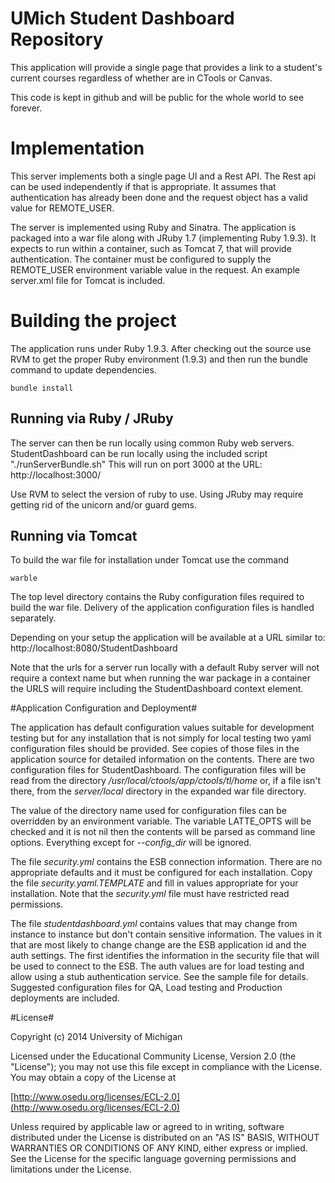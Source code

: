 
# UMich Student Dashboard Repository

This application will provide a single page that provides a link to a student's
current courses regardless of whether are in CTools or Canvas.

This code is kept in github and will be public for the whole world to see forever.

# Implementation

This server implements both a single page UI and a Rest API.  The Rest api can be used
independently if that is appropriate.  It assumes that authentication has
already been done and the request object has a valid value for REMOTE_USER.

The server is implemented  using Ruby and Sinatra.  The application is
packaged into a war file along with JRuby 1.7 (implementing
Ruby 1.9.3). It expects to run within a container, such as Tomcat 7,
that will provide authentication.  The container must be configured to
supply the REMOTE_USER environment variable value in the request.  An
example server.xml file for Tomcat is included.


# Building the project

The application runs under Ruby 1.9.3.  After checking out the source
use RVM to get the proper Ruby environment (1.9.3) and then  run the
bundle command to update dependencies.

    bundle install

## Running via Ruby / JRuby
The server can then be run locally using common Ruby web servers.
StudentDashboard can be run locally using the included script
"./runServerBundle.sh"  This will run on port 3000 at the URL: http://localhost:3000/

Use RVM to select the version of ruby to use.  Using JRuby may require getting rid of
the unicorn and/or guard gems.

## Running via Tomcat

To build the war file for installation under Tomcat use the command

    warble

The
top level directory contains the Ruby configuration files required to build the
war file.  Delivery of the application configuration files is handled separately.

Depending on your setup the application will be available at a URL similar to: 
http://localhost:8080/StudentDashboard

Note that the urls for a server run locally with a default Ruby server
will not require a context name but when running the war package in a container the
URLS will require including the StudentDashboard context element.

#Application  Configuration and Deployment#

The application has default configuration values suitable for
development testing but for any installation that is not simply for
local testing two yaml configuration files should be provided.  See
copies of those files in the application source for detailed
information on the contents. 
There are two configuration files for StudentDashboard.   The configuration
files will be read from the directory
*/usr/local/ctools/app/ctools/tl/home* or, if a file isn't there,
from the *server/local* directory in the expanded war file directory.

The value of the directory name used for configuration files  can be overridden by an
environment variable.  The variable LATTE_OPTS will be checked and it
is not nil then the contents will be parsed as command line options.
Everything except for *--config_dir* will be ignored.

The file
*security.yml* contains the ESB connection information.  There are no appropriate defaults and it must be 
configured for each installation.  Copy the file *security.yaml.TEMPLATE* and
fill in values appropriate for your installation.  Note that the *security.yml* file must have restricted read permissions.

The file *studentdashboard.yml* contains values that may change from instance
to instance but don't contain sensitive information.  The values in it 
that are most likely to change change are the ESB application id and the
auth settings.  The first identifies the information in the security file that
will be used to connect to the ESB.  The auth values are for load testing
and allow using a stub authentication service. See the sample file for details.  Suggested configuration files for QA, Load testing and Production deployments are included.



#License#

Copyright (c) 2014 University of Michigan

Licensed under the Educational Community License, Version 2.0 (the "License"); you may not use this file except in compliance with the License. You may obtain a copy of the License at

[http://www.osedu.org/licenses/ECL-2.0](http://www.osedu.org/licenses/ECL-2.0)

Unless required by applicable law or agreed to in writing, software distributed under the License is distributed on an "AS IS" BASIS, WITHOUT WARRANTIES OR CONDITIONS OF ANY KIND, either express or implied. See the License for the specific language governing permissions and limitations under the License.
